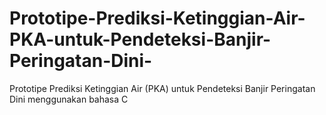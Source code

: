# Prototipe-Prediksi-Ketinggian-Air-PKA-untuk-Pendeteksi-Banjir-Peringatan-Dini-
Prototipe Prediksi Ketinggian Air (PKA) untuk Pendeteksi Banjir Peringatan Dini menggunakan bahasa C

